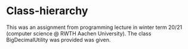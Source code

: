# Class-hierarchy

This was an assignment from programming lecture in winter term 20/21 (computer science @ RWTH Aachen University).
The class BigDecimalUtility was provided was given.
